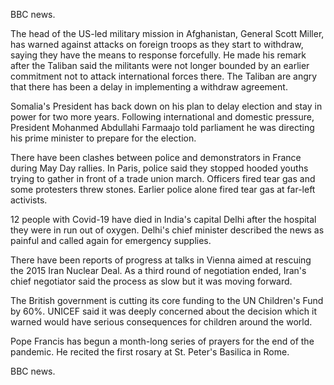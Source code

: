BBC news.

The head of the US-led military mission in Afghanistan, General Scott Miller, has warned against attacks on foreign troops as they start to withdraw, saying they have the means to response forcefully. He made his remark after the Taliban said the militants were not longer bounded by an earlier commitment not to attack international forces there. The Taliban are angry that there has been a delay in implementing a withdraw agreement.

Somalia's President has back down on his plan to delay election and stay in power for two more years. Following international and domestic pressure, President Mohanmed Abdullahi Farmaajo told parliament he was directing his prime minister to prepare for the election.

There have been clashes between police and demonstrators in France during May Day rallies. In Paris, police said they stopped hooded youths trying to gather in front of a trade union march. Officers fired tear gas and some protesters threw stones. Earlier police alone fired tear gas at far-left activists.

12 people with Covid-19 have died in India's capital Delhi after the hospital they were in run out of oxygen. Delhi's chief minister described the news as painful and called again for emergency supplies.

There have been reports of progress at talks in Vienna aimed at rescuing the 2015 Iran Nuclear Deal. As a third round of negotiation ended, Iran's chief negotiator said the process as slow but it was moving forward.

The British government is cutting its core funding to the UN Children's Fund by 60%. UNICEF said it was deeply concerned about the decision which it warned would have serious consequences for children around the world.

Pope Francis has begun a month-long series of prayers for the end of the pandemic. He recited the first rosary at St. Peter's Basilica in Rome.

BBC news.
